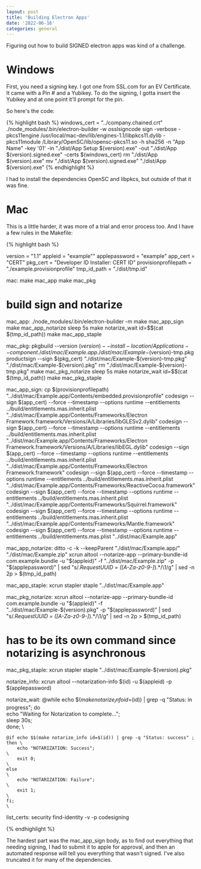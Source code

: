 ```yaml
---
layout: post
title: 'Building Electron Apps'
date: '2022-06-16'
categories: general
---
```


Figuring out how to build SIGNED electron apps was kind of a challenge.

# Windows

First, you need a signing key. I got one from SSL.com for an EV Certificate. It came with a Pin # and a Yubikey. To do the signing, I gotta insert the Yubikey and at one point it'll prompt for the pin. 

So here's the code:

{% highlight bash %}
windows_cert = "../company.chained.crt"
./node_modules/.bin/electron-builder -w
osslsigncode sign -verbose -pkcs11engine /usr/local/mac-dev/lib/engines-1.1/libpkcs11.dylib -pkcs11module /Library/OpenSC/lib/opensc-pkcs11.so -h sha256 -n "App Name" -key '01' -in "./dist/App Setup $(version).exe" -out "./dist/App $(version).signed.exe" -certs $(windows_cert)
rm "./dist/App $(version).exe"
mv "./dist/App $(version).signed.exe" "./dist/App $(version).exe"
{% endhighlight %}

I had to install the dependencies OpenSC and libpkcs, but outside of that it was fine.

# Mac
This is a little harder, it was more of a trial and error process too. And I have a few rules in the Makefile:

{% highlight bash %}

version = "1.1"
appleid = "example""
applepassword = "example"
app_cert = "CERT"
pkg_cert = "Developer ID Installer: CERT ID"
provisionprofilepath = "./example.provisionprofile"
tmp_id_path = "./dist/tmp.id"

mac:
	make mac_app
	make mac_pkg

# build sign and notarize
mac_app:
	./node_modules/.bin/electron-builder -m
	make mac_app_sign
	make mac_app_notarize
	sleep 5s
	make notarize_wait id=$$(cat $(tmp_id_path))
	make mac_app_staple

mac_pkg:
	pkgbuild --version $(version) --install-location /Applications --component ./dist/mac/Example.app ./dist/mac/Example-$(version)-tmp.pkg
	productsign --sign $(pkg_cert) "./dist/mac/Example-$(version)-tmp.pkg" "./dist/mac/Example-$(version).pkg"
	rm "./dist/mac/Example-$(version)-tmp.pkg"
	make mac_pkg_notarize
	sleep 5s
	make notarize_wait id=$$(cat $(tmp_id_path))
	make mac_pkg_staple

mac_app_sign:
	cp $(provisionprofilepath) "../dist/mac/Example.app/Contents/embedded.provisionprofile"
	codesign --sign $(app_cert) --force --timestamp --options runtime --entitlements ../build/entitlements.mas.inherit.plist "../dist/mac/Example.app/Contents/Frameworks/Electron Framework.framework/Versions/A/Libraries/libGLESv2.dylib"
	codesign --sign $(app_cert) --force --timestamp --options runtime --entitlements ../build/entitlements.mas.inherit.plist "../dist/mac/Example.app/Contents/Frameworks/Electron Framework.framework/Versions/A/Libraries/libEGL.dylib"
	codesign --sign $(app_cert) --force --timestamp --options runtime --entitlements ../build/entitlements.mas.inherit.plist "../dist/mac/Example.app/Contents/Frameworks/Electron Framework.framework"
	codesign --sign $(app_cert) --force --timestamp --options runtime --entitlements ../build/entitlements.mas.inherit.plist "../dist/mac/Example.app/Contents/Frameworks/ReactiveCocoa.framework"
	codesign --sign $(app_cert) --force --timestamp --options runtime --entitlements ../build/entitlements.mas.inherit.plist "../dist/mac/Example.app/Contents/Frameworks/Squirrel.framework"
	codesign --sign $(app_cert) --force --timestamp --options runtime --entitlements ../build/entitlements.mas.inherit.plist "../dist/mac/Example.app/Contents/Frameworks/Mantle.framework"
	codesign --sign $(app_cert) --force --timestamp --options runtime --entitlements ../build/entitlements.mas.plist "../dist/mac/Example.app"

mac_app_notarize:
	ditto -c -k --keepParent "./dist/mac/Example.app/" "./dist/mac/Example.zip"
	xcrun altool --notarize-app --primary-bundle-id com.example.bundle -u "$(appleid)" -f "../dist/mac/Example.zip" -p "$(applepassword)" | sed "s/.*RequestUUID = \([A-Za-z0-9-]*\).*/\1/g" | sed -n 2p > $(tmp_id_path)

mac_app_staple:
	xcrun stapler staple "../dist/mac/Example.app"

mac_pkg_notarize:
	xcrun altool --notarize-app --primary-bundle-id com.example.bundle -u "$(appleid)" -f "../dist/mac/Example-$(version).pkg" -p "$(applepassword)" | sed "s/.*RequestUUID = \([A-Za-z0-9-]*\).*/\1/g" | sed -n 2p > $(tmp_id_path)

# has to be its own command since notarizing is asynchronous
mac_pkg_staple:
	xcrun stapler staple "../dist/mac/Example-$(version).pkg"

notarize_info:
	xcrun altool --notarization-info $(id) -u $(appleid) -p $(applepassword)

notarize_wait:
	@while echo $$(make notarize_info id=$(id)) | grep -q "Status: in progress"; do     \
		echo "Waiting for Notarization to complete...";														   \
		sleep 30s;																	   \
	done;																			   \

	@if echo $$(make notarize_info id=$(id)) | grep -q "Status: success" ; then \
		echo "NOTARIZATION: Success";										  	  \
		exit 0;															      \
	else																	      \
		echo "NOTARIZATION: Failure";										      \
		exit 1;															      \
	fi;																		      \


list_certs:
	security find-identity -v -p codesigning

{% endhighlight %}


The hardest part was the mac_app_sign body, as to find out everything that needing signing, I had to submit it to apple for approval, and then an automated response will tell you everything that wasn't signed. I've also truncated it for many of the dependencies.
